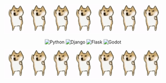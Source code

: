 <div align=center>

![Doge](doge.gif)

  ![Python](https://img.shields.io/badge/Python-3776ab?style=for-the-badge&logo=python&logoColor=white)
  ![Django](https://img.shields.io/badge/Django-092e20?style=for-the-badge&logo=django)
  ![Flask](https://img.shields.io/badge/Flask-000000?style=for-the-badge&logo=flask)
  ![Godot](https://img.shields.io/badge/Godot-478cbf?style=for-the-badge&logo=godot-engine&logoColor=white)

![Doge](doge.gif)

</div>
